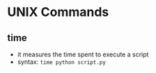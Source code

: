 # UNIX Commands

## time
- it measures the time spent to execute a script
- syntax: `time python script.py`